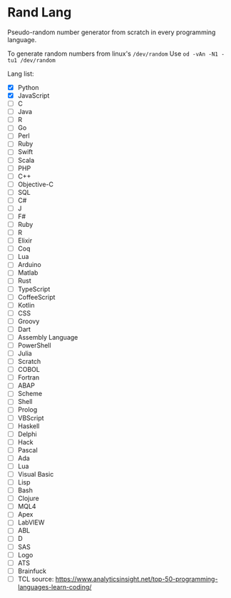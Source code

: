 # Rand Lang

Pseudo-random number generator from scratch in every programming language.

To generate random numbers from linux's ```/dev/random```
Use ```od -vAn -N1 -tu1 /dev/random```

Lang list:
- [X] Python
- [X] JavaScript
- [ ] C
- [ ] Java
- [ ] R
- [ ] Go
- [ ] Perl
- [ ] Ruby
- [ ] Swift
- [ ] Scala
- [ ] PHP
- [ ] C++
- [ ] Objective-C
- [ ] SQL
- [ ] C#
- [ ] J
- [ ] F#
- [ ] Ruby
- [ ] R
- [ ] Elixir
- [ ] Coq
- [ ] Lua
- [ ] Arduino
- [ ] Matlab
- [ ] Rust
- [ ] TypeScript
- [ ] CoffeeScript
- [ ] Kotlin
- [ ] CSS
- [ ] Groovy
- [ ] Dart
- [ ] Assembly Language
- [ ] PowerShell
- [ ] Julia
- [ ] Scratch
- [ ] COBOL
- [ ] Fortran
- [ ] ABAP
- [ ] Scheme
- [ ] Shell
- [ ] Prolog
- [ ] VBScript
- [ ] Haskell
- [ ] Delphi
- [ ] Hack
- [ ] Pascal
- [ ] Ada
- [ ] Lua
- [ ] Visual Basic
- [ ] Lisp
- [ ] Bash
- [ ] Clojure
- [ ] MQL4
- [ ] Apex
- [ ] LabVIEW
- [ ] ABL
- [ ] D
- [ ] SAS
- [ ] Logo
- [ ] ATS
- [ ] Brainfuck
- [ ] TCL
source: https://www.analyticsinsight.net/top-50-programming-languages-learn-coding/
